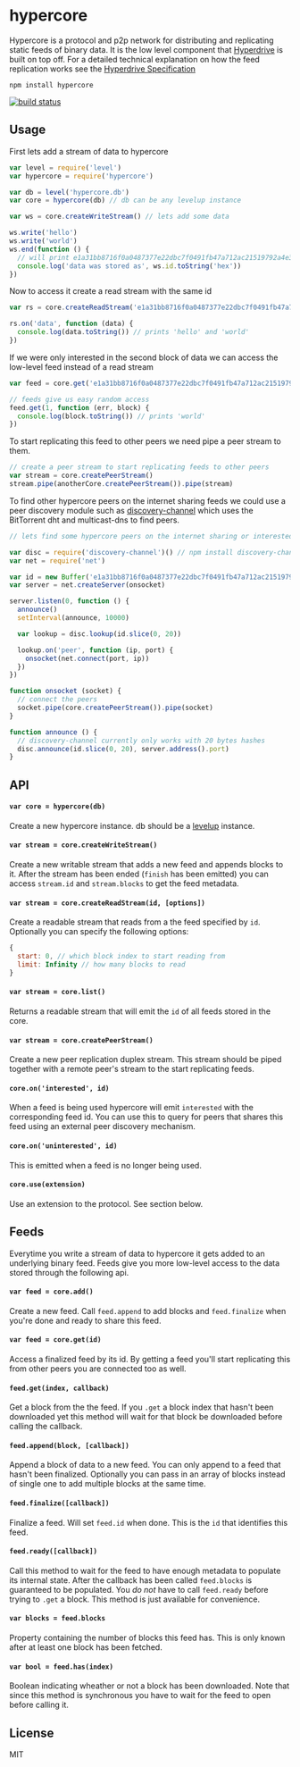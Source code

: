 # hypercore

Hypercore is a protocol and p2p network for distributing and replicating static feeds of binary data. It is the low level component that [Hyperdrive](https://github.com/mafintosh/hyperdrive) is built on top off. For a detailed technical explanation on how the feed replication works see the [Hyperdrive Specification](https://github.com/mafintosh/hyperdrive/blob/master/SPECIFICATION.md)

```
npm install hypercore
```

[![build status](http://img.shields.io/travis/mafintosh/hypercore.svg?style=flat)](http://travis-ci.org/mafintosh/hypercore)

## Usage

First lets add a stream of data to hypercore

``` js
var level = require('level')
var hypercore = require('hypercore')

var db = level('hypercore.db')
var core = hypercore(db) // db can be any levelup instance

var ws = core.createWriteStream() // lets add some data

ws.write('hello')
ws.write('world')
ws.end(function () {
  // will print e1a31bb8716f0a0487377e22dbc7f0491fb47a712ac21519792a4e32cf56fb6f
  console.log('data was stored as', ws.id.toString('hex'))
})
```

Now to access it create a read stream with the same id

``` js
var rs = core.createReadStream('e1a31bb8716f0a0487377e22dbc7f0491fb47a712ac21519792a4e32cf56fb6f')

rs.on('data', function (data) {
  console.log(data.toString()) // prints 'hello' and 'world'
})
```

If we were only interested in the second block of data we can access the low-level feed instead of a read stream

``` js
var feed = core.get('e1a31bb8716f0a0487377e22dbc7f0491fb47a712ac21519792a4e32cf56fb6f')

// feeds give us easy random access
feed.get(1, function (err, block) {
  console.log(block.toString()) // prints 'world'
})
```

To start replicating this feed to other peers we need pipe a peer stream to them.

``` js
// create a peer stream to start replicating feeds to other peers
var stream = core.createPeerStream()
stream.pipe(anotherCore.createPeerStream()).pipe(stream)
```

To find other hypercore peers on the internet sharing feeds we could use a peer discovery module such as [discovery-channel](https://github.com/maxogden/discovery-channel) which uses the BitTorrent dht and multicast-dns to find peers.

``` js
// lets find some hypercore peers on the internet sharing or interested in our feed

var disc = require('discovery-channel')() // npm install discovery-channel
var net = require('net')

var id = new Buffer('e1a31bb8716f0a0487377e22dbc7f0491fb47a712ac21519792a4e32cf56fb6f', 'hex')
var server = net.createServer(onsocket)

server.listen(0, function () {
  announce()
  setInterval(announce, 10000)

  var lookup = disc.lookup(id.slice(0, 20))

  lookup.on('peer', function (ip, port) {
    onsocket(net.connect(port, ip))
  })
})

function onsocket (socket) {
  // connect the peers
  socket.pipe(core.createPeerStream()).pipe(socket)
}

function announce () {
  // discovery-channel currently only works with 20 bytes hashes
  disc.announce(id.slice(0, 20), server.address().port)
}
```

## API

#### `var core = hypercore(db)`

Create a new hypercore instance. db should be a [levelup](https://github.com/level/levelup) instance.

#### `var stream = core.createWriteStream()`

Create a new writable stream that adds a new feed and appends blocks to it.
After the stream has been ended (`finish` has been emitted) you can access `stream.id` and `stream.blocks` to get the feed metadata.

#### `var stream = core.createReadStream(id, [options])`

Create a readable stream that reads from a the feed specified by `id`. Optionally you can specify the following options:

``` js
{
  start: 0, // which block index to start reading from
  limit: Infinity // how many blocks to read
}
```

#### `var stream = core.list()`

Returns a readable stream that will emit the `id` of all feeds stored in the core.

#### `var stream = core.createPeerStream()`

Create a new peer replication duplex stream. This stream should be piped together with a remote peer's stream to the start replicating feeds.

#### `core.on('interested', id)`

When a feed is being used hypercore will emit `interested` with the corresponding feed id. You can use this to query for peers that shares this feed using an external peer discovery mechanism.

#### `core.on('uninterested', id)`

This is emitted when a feed is no longer being used.

#### `core.use(extension)`

Use an extension to the protocol. See section below.

## Feeds

Everytime you write a stream of data to hypercore it gets added to an underlying binary feed. Feeds give you more low-level access to the data stored through the following api.

#### `var feed = core.add()`

Create a new feed. Call `feed.append` to add blocks and `feed.finalize` when you're done and ready to share this feed.

#### `var feed = core.get(id)`

Access a finalized feed by its id. By getting a feed you'll start replicating this from other peers you are connected too as well.

#### `feed.get(index, callback)`

Get a block from the the feed. If you `.get` a block index that hasn't been downloaded yet this method will wait for that block be downloaded before calling the callback.

#### `feed.append(block, [callback])`

Append a block of data to a new feed. You can only append to a feed that hasn't been finalized. Optionally you can pass in an array of blocks instead of single one to add multiple blocks at the same time.

#### `feed.finalize([callback])`

Finalize a feed. Will set `feed.id` when done. This is the `id` that identifies this feed.

#### `feed.ready([callback])`

Call this method to wait for the feed to have enough metadata to populate its internal state.
After the callback has been called `feed.blocks` is guaranteed to be populated. You *do not* have to call `feed.ready` before trying to `.get` a block. This method is just available for convenience.

#### `var blocks = feed.blocks`

Property containing the number of blocks this feed has. This is only known after at least one block has been fetched.

#### `var bool = feed.has(index)`

Boolean indicating wheather or not a block has been downloaded. Note that since this method is synchronous you have to wait for the feed to open before calling it.

## License

MIT
